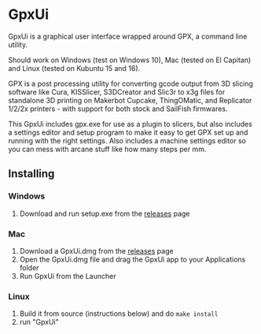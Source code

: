 # GpxUi

GpxUi is a graphical user interface wrapped around GPX, a command line utility.

Should work on Windows (test on Windows 10), Mac (tested on El Capitan) and
Linux (tested on Kubuntu 15 and 16).

GPX is a post processing utility for converting gcode output from 3D slicing
software like Cura, KISSlicer, S3DCreator and Slic3r to x3g files for standalone
3D printing on Makerbot Cupcake, ThingOMatic, and Replicator 1/2/2x printers - with
support for both stock and SailFish firmwares.

This GpxUi includes gpx.exe for use as a plugin to slicers, but also includes a
settings editor and setup program to make it easy to get GPX set up and running
with the right settings. Also includes a machine settings editor so you can mess
with arcane stuff like how many steps per mm.

## Installing

### Windows

  1. Download and run setup.exe from the [releases](https://github.com/markwal/GpxUi/releases/latest) page

### Mac

  1. Download a GpxUi.dmg from the [releases](https://github.com/markwal/GpxUi/releases/latest) page
  2. Open the GpxUi.dmg file and drag the GpxUi app to your Applications folder
  3. Run GpxUi from the Launcher

### Linux

  1. Build it from source (instructions below) and do `make install`
  2. run "GpxUi"

## Running

  1. Choose your printer type
  2. Choose the gcode flavor of the slicer you want to use
  3. Click "Save" to save those two settings into gpx.ini
  4. Click the translate button, it'll ask for the name of the gcode file and the name of the output x3g file

## Notes

The setup added gpx.exe to your path, so you can easily add it as a post
processor to Slic3r:

  1. Put Slic3r into expert mode via File.Preferences from the menu bar and restart Slic3r
  2. Choose "Print Settings" tab, "Output options" panel
  3. In "Post-processing scripts" type "gpx.exe" all by itself without quotes or parameters

### Mac Note

  * Replace step 3 with: In "Post-processing scripts" type "/Application/GpxUi.app/Contents/MacOS/gpx"

### Windows Notes

It added to the end of your path, so if you have a gpx.exe somewhere else on
your machine and on your path, it won't read the settings you set in GpxUi because
the other one will win and it won't know where these settings are.

You can switch the settings around and gpx.exe will just use whatever you saved
last.  Settings are also saved when you use GpxUi to translate a file.

Setup added an icon to your desktop and to your start menu. If you like a clean
desktop like me, drag the desktop one to the trash, you can still run it from
start. Seems like letting you drag it to the trash was easier than bothering
you with a question in setup.

GpxUi includes an auto-updater courtesy of Squirrel for Windows. It checks for
updates when you start it. So if you leave it running or never run it, it
doesn't update.  Plus it has a limiter on it so it doesn't check every time you
boot it up, just when it has been a while. You can turn this off on the
Help.Updates... menu.

## Future features

  - Have setup connect gpx.exe to the right-click on gcode files menu so you
    can right-click on a gcode file and choose "Convert to x3g"
  - A warning when it notices another gpx.exe earlier on the path
  - Have an option to send a copy of the x3g to a flashair card
  - Have setup or a configuration dialog automatically add plugins to various
    slicers
  - Drag and drop?

## Dependencies

- [QT 5.5](https://www.qt.io/developers)
- [Squirrel.Windows](https://github.com/Squirrel/Squirrel.Windows) (only need
  this if you are going to build setup)

## Build instructions

1. Clone the repository
2. Get the submodules `git submodule update --init`
3. Install QT and make sure it and the mingw32 it includes is on your path, I
   run gnu make under bash so I may have introduced a build-time dependency on
   bash
4. `make` for the debug build or `make release` for the optimized build

For Windows setup.exe: `make squirrel.windows`
For Mac dmg: `make macdeployqt CODESIGNID="signature name"`

## Ubuntu build instructions

1. Clone the repository `git clone https://github.com/markwal/GpxUi`
2. Get the submodules `git submodule update --init`
3. Install qt5 tools and libraries `sudo apt-get install qttools5-dev-tools
   qtbase5-dev`
4. `make` for the debug build or `make release` for the optimized build
5. `make install`
